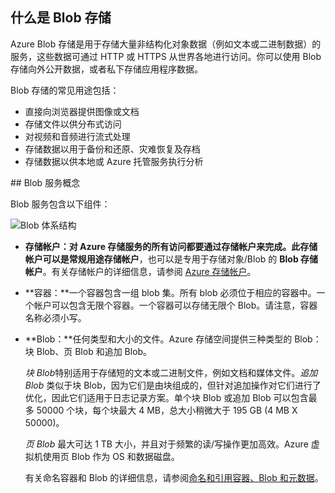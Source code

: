 ## 什么是 Blob 存储

Azure Blob 存储是用于存储大量非结构化对象数据（例如文本或二进制数据）的服务，这些数据可通过 HTTP 或 HTTPS 从世界各地进行访问。你可以使用 Blob 存储向外公开数据，或者私下存储应用程序数据。

Blob 存储的常见用途包括：

- 直接向浏览器提供图像或文档
- 存储文件以供分布式访问
- 对视频和音频进行流式处理
- 存储数据以用于备份和还原、灾难恢复及存档
- 存储数据以供本地或 Azure 托管服务执行分析

##<a name="blob-service-concepts"></a> Blob 服务概念

Blob 服务包含以下组件：

![Blob 体系结构](./media/storage-blob-concepts-include/blob1.png)  

- **存储帐户：**对 Azure 存储服务的所有访问都要通过存储帐户来完成。此存储帐户可以是**常规用途存储帐户**，也可以是专用于存储对象/Blob 的 **Blob 存储帐户**。有关存储帐户的详细信息，请参阅 [Azure 存储帐户](../articles/storage/storage-create-storage-account.md)。

-   **容器：**一个容器包含一组 blob 集。所有 blob 必须位于相应的容器中。一个帐户可以包含无限个容器。一个容器可以存储无限个 Blob。请注意，容器名称必须小写。

-   **Blob：**任何类型和大小的文件。Azure 存储空间提供三种类型的 Blob：块 Blob、页 Blob 和追加 Blob。

    *块 Blob*特别适用于存储短的文本或二进制文件，例如文档和媒体文件。*追加 Blob* 类似于块 Blob，因为它们是由块组成的，但针对追加操作对它们进行了优化，因此它们适用于日志记录方案。单个块 Blob 或追加 Blob 可以包含最多 50000 个块，每个块最大 4 MB，总大小稍微大于 195 GB (4 MB X 50000)。

    *页 Blob* 最大可达 1 TB 大小，并且对于频繁的读/写操作更加高效。Azure 虚拟机使用页 Blob 作为 OS 和数据磁盘。

    有关命名容器和 Blob 的详细信息，请参阅[命名和引用容器、Blob 和元数据](https://msdn.microsoft.com/zh-cn/library/azure/dd135715.aspx)。

<!---HONumber=Mooncake_1226_2016-->